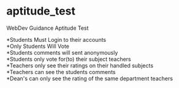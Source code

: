 # aptitude_test
WebDev Guidance Aptitude Test

*Students Must Login to their accounts</br>
*Only Students Will Vote</br>
*Students comments will sent anonymously</br>
*Students only vote for(to) their subject teachers</br>
*Teachers only see their ratings on their handled subjects</br>
*Teachers can see the students comments</br>
*Dean's can only see the rating of the same department teachers</br>

